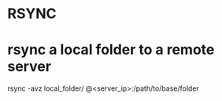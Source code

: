 # RSYNC

# rsync a local folder to a remote server
rsync -avz local_folder/ <username>@<server_ip>:/path/to/base/folder